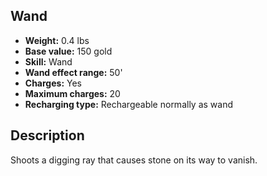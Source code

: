 ## Wand
- **Weight:** 0.4 lbs
- **Base value:** 150 gold
- **Skill:** Wand
- **Wand effect range:** 50'
- **Charges:** Yes
- **Maximum charges:** 20
- **Recharging type:** Rechargeable normally as wand
## Description
Shoots a digging ray that causes stone on its way to vanish.
